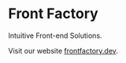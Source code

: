 # Front Factory

Intuitive Front-end Solutions.

Visit our website [frontfactory.dev](https://frontfactory.dev/).
